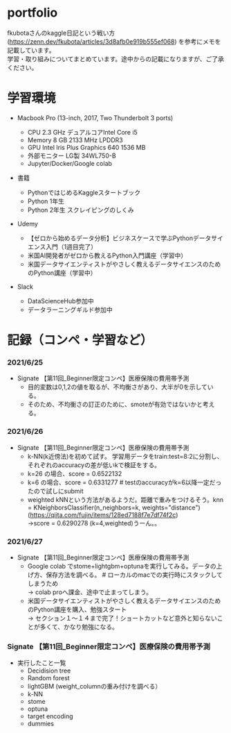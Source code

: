 # portfolio
fkubotaさんのkaggle日記という戦い方(https://zenn.dev/fkubota/articles/3d8afb0e919b555ef068) を参考にメモを記載しています。</br>
学習・取り組みについてまとめています。途中からの記載になりますが、ご了承ください。

# 学習環境
- Macbook Pro (13-inch, 2017, Two Thunderbolt 3 ports)
  - CPU 2.3 GHz デュアルコアIntel Core i5
  - Memory 8 GB 2133 MHz LPDDR3
  - GPU Intel Iris Plus Graphics 640 1536 MB
  - 外部モニター LG製 34WL750-B
  - Jupyter/Docker/Google colab

- 書籍
  - PythonではじめるKaggleスタートブック
  - Python 1年生
  - Python 2年生 スクレイピングのしくみ 

- Udemy
  - 【ゼロから始めるデータ分析】ビジネスケースで学ぶPythonデータサイエンス入門（1週目完了）
  - 米国AI開発者がゼロから教えるPython入門講座（学習中）
  - 米国データサイエンティストがやさしく教えるデータサイエンスのためのPython講座（学習中）

- Slack
  - DataScienceHub参加中
  - データラーニングギルド参加中

# 記録（コンペ・学習など）
### 2021/6/25
- Signate 【第11回_Beginner限定コンペ】医療保険の費用帯予測
  - 目的変数は0,1,2の値を取るが、不均衡さがあり、大半が0を示している。
  - そのため、不均衡さの訂正のために、smoteが有効ではないかと考える。

### 2021/6/26
- Signate 【第11回_Beginner限定コンペ】医療保険の費用帯予測
  - k-NN(k近傍法)を初めて試す。 学習用データをtrain:test=8:2に分割し、それぞれのaccuracyの差が低いkで検証をする。
  - k=26 の場合、score = 0.6522132
  - k=6 の場合、score = 0.6331277 #  testのaccuracyがk=6以降一定だったので試しにsubmit
  - weighted kNNという方法があるようだ。距離で重みをつけるそう。knn = KNeighborsClassifier(n_neighbors=k, weights="distance") (https://qiita.com/fujin/items/128ed7188f7e7df74f2c)</br>
    →score = 0.6290278 (k=4,weighted)うーん。。

### 2021/6/27
- Signate 【第11回_Beginner限定コンペ】医療保険の費用帯予測
  - Google colab でstome+lightgbm+optunaを実行してみる。データの上げ方、保存方法を調べる。 # ローカルのmacでの実行時にスタックしてしまうため</br>
  → colab proへ課金、途中で止まってしまう。
  - 米国データサイエンティストがやさしく教えるデータサイエンスのためのPython講座を購入、勉強スタート</br>
  → セクション１〜１４まで完了！ショートカットなど意外と知らないことが多くて、かなり勉強になる。

### Signate 【第11回_Beginner限定コンペ】医療保険の費用帯予測
- 実行したこと一覧
  - Decidision tree
  - Random forest 
  - lightGBM (weight_columnの重み付けを調べる）
  - k-NN
  - stome
  - optuna
  - target encoding
  - dummies
